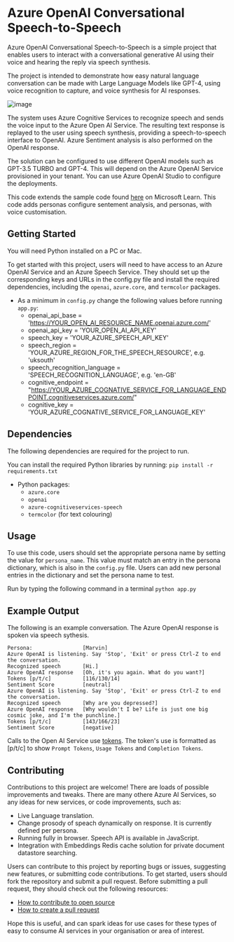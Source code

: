 # Azure OpenAI Conversational Speech-to-Speech

Azure OpenAI Conversational Speech-to-Speech is a simple project that enables users to interact with a conversational generative AI using their voice and hearing the reply via speech synthesis.

The project is intended to demonstrate how easy natural language conversation can be made with Large Language Models like GPT-4, using voice recognition to capture, and voice synthesis for AI responses.  

![image](https://github.com/danamini/aichat/assets/26843411/4a5f4e63-3b0f-4964-90b0-36448e0b72f6)

The system uses Azure Cognitive Services to recognize speech and sends the voice input to the Azure Open AI Service. The resulting text response is replayed to the user using speech synthesis, providing a speech-to-speech interface to OpenAI. Azure Sentiment analysis is also performed on the OpenAI response.

The solution can be configured to use different OpenAI models such as GPT-3.5 TURBO and GPT-4. This will depend on the Azure OpenAI Service provisioned in your tenant. You can use Azure OpenAI Studio to configure the deployments.

This code extends the sample code found [here](https://learn.microsoft.com/en-us/azure/cognitive-services/speech-service/openai-speech?tabs=macos&pivots=programming-language-python) on Microsoft Learn. This code adds personas configure sentement analysis, and personas, with voice customisation. 

## Getting Started

You will need Python installed on a PC or Mac. 

To get started with this project, users will need to have access to an Azure OpenAI Service and an Azure Speech Service. They should set up the corresponding keys and URLs in the config.py file and install the required dependencies, including the `openai`, `azure.core`, and `termcolor` packages. 

- As a minimum in `config.py` change the following values before running `app.py`:
    - openai_api_base             = 'https://YOUR_OPEN_AI_RESOURCE_NAME.openai.azure.com/'
    - openai_api_key              = 'YOUR_OPEN_AI_API_KEY' 
    - speech_key                  = 'YOUR_AZURE_SPEECH_API_KEY'
    - speech_region               = 'YOUR_AZURE_REGION_FOR_THE_SPEECH_RESOURCE', e.g. 'uksouth'
    - speech_recognition_language = 'SPEECH_RECOGNITION_LANGUAGE', e.g. 'en-GB'
    - cognitive_endpoint          = "https://YOUR_AZURE_COGNATIVE_SERVICE_FOR_LANGUAGE_ENDPOINT.cognitiveservices.azure.com/"
    - cognitive_key               = 'YOUR_AZURE_COGNATIVE_SERVICE_FOR_LANGUAGE_KEY'

## Dependencies

The following dependencies are required for the project to run.

You can install the required Python libraries by running:
`pip install -r requirements.txt`

- Python packages:
    - `azure.core`
    - `openai`
    - `azure-cognitiveservices-speech` 
    - `termcolor` (for text colouring)

## Usage

To use this code, users should set the appropriate persona name by setting the value for `persona_name`. This value must match an entry in the persona dictionary, which is also in the `config.py` file. Users can add new personal entries in the dictionary and set the persona name to test. 

Run by typing the following command in a terminal `python app.py`

## Example Output

The following is an example conversation. The Azure OpenAI response is spoken via speech sythesis. 

```
Persona:                [Marvin]
Azure OpenAI is listening. Say 'Stop', 'Exit' or press Ctrl-Z to end the conversation.
Recognized speech       [Hi.]
Azure OpenAI response   [Oh, it's you again. What do you want?]
Tokens [p/t/c]          [116/130/14]
Sentiment Score         [neutral]
Azure OpenAI is listening. Say 'Stop', 'Exit' or press Ctrl-Z to end the conversation.
Recognized speech       [Why are you depressed?]
Azure OpenAI response   [Why wouldn't I be? Life is just one big cosmic joke, and I'm the punchline.]
Tokens [p/t/c]          [143/166/23]
Sentiment Score         [negative]
```

Calls to the Open AI Service use [tokens](https://help.openai.com/en/articles/4936856-what-are-tokens-and-how-to-count-them). The token's use is formatted as [p/t/c] to show `Prompt Tokens`, `Usage Tokens` and `Completion Tokens`.

## Contributing

Contributions to this project are welcome! There are loads of possible improvements and tweaks. There are many othere Azure AI Services, so any ideas for new services, or code improvements, such as:
- Live Language translation. 
- Change prosody of speach dynamically on response. It is currently defined per persona.
- Running fully in browser. Speech API is available in JavaScript. 
- Integration with Embeddings Redis cache solution for private document datastore searching.

Users can contribute to this project by reporting bugs or issues, suggesting new features, or submitting code contributions. To get started, users should fork the repository and submit a pull request. Before submitting a pull request, they should check out the following resources:

- [How to contribute to open source](https://opensource.guide/how-to-contribute/)
- [How to create a pull request](https://opensource.guide/how-to-contribute/#opening-a-pull-request)

Hope this is useful, and can spark ideas for use cases for these types of easy to consume AI services in your organisation or area of interest.
